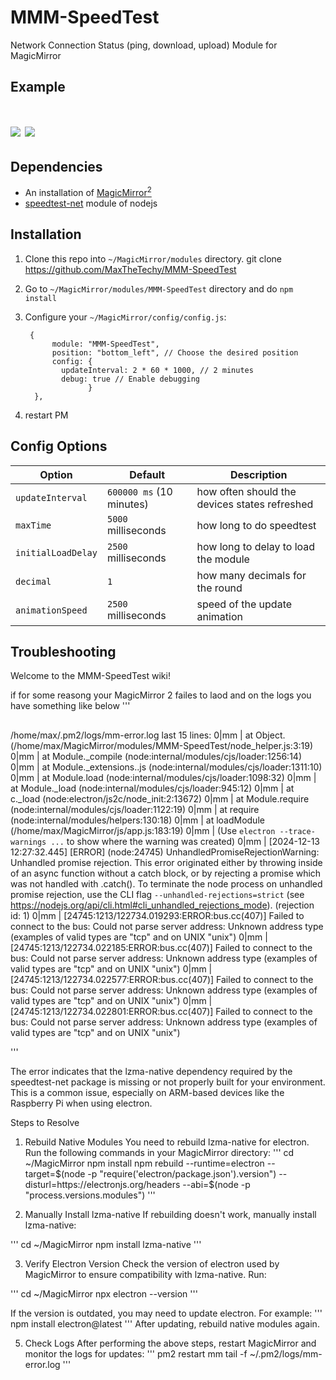 # MMM-SpeedTest 

Network Connection Status (ping, download, upload) Module for MagicMirror 

## Example

# ![](others/MMM-NetworkConnection-screenshot-01.png)	![](others/MMM-NetworkConnection-screenshot-02.png)

## Dependencies

* An installation of [MagicMirror<sup>2</sup>](https://github.com/MichMich/MagicMirror)
* [speedtest-net](https://www.npmjs.com/package/speedtest-net) module of nodejs

## Installation

1. Clone this repo into `~/MagicMirror/modules` directory. git clone https://github.com/MaxTheTechy/MMM-SpeedTest 
2. Go to `~/MagicMirror/modules/MMM-SpeedTest` directory and do `npm install`
3. Configure your `~/MagicMirror/config/config.js`:

    ```
     {
          module: "MMM-SpeedTest",
          position: "bottom_left", // Choose the desired position
          config: {
            updateInterval: 2 * 60 * 1000, // 2 minutes
            debug: true // Enable debugging
                  }
      },

    ```
4. restart PM
## Config Options

| **Option** | **Default** | **Description** |
| --- | --- | --- |
| `updateInterval` | `600000 ms` (10 minutes) | how often should the devices states refreshed |
| `maxTime` | `5000` milliseconds | how long to do speedtest |
| `initialLoadDelay` | `2500` milliseconds | how long to delay to load the module |
| `decimal` | `1` | how many decimals for the round |
| `animationSpeed` | `2500` milliseconds | speed of the update animation |


## Troubleshooting

Welcome to the MMM-SpeedTest wiki!


if for some reasong your MagicMirror 2 failes to laod and on the logs you have something like below 
'''
##
/home/max/.pm2/logs/mm-error.log last 15 lines:
0|mm       |     at Object.<anonymous> (/home/max/MagicMirror/modules/MMM-SpeedTest/node_helper.js:3:19)
0|mm       |     at Module._compile (node:internal/modules/cjs/loader:1256:14)
0|mm       |     at Module._extensions..js (node:internal/modules/cjs/loader:1311:10)
0|mm       |     at Module.load (node:internal/modules/cjs/loader:1098:32)
0|mm       |     at Module._load (node:internal/modules/cjs/loader:945:12)
0|mm       |     at c._load (node:electron/js2c/node_init:2:13672)
0|mm       |     at Module.require (node:internal/modules/cjs/loader:1122:19)
0|mm       |     at require (node:internal/modules/helpers:130:18)
0|mm       |     at loadModule (/home/max/MagicMirror/js/app.js:183:19)
0|mm       | (Use `electron --trace-warnings ...` to show where the warning was created)
0|mm       | [2024-12-13 12:27:32.445] [ERROR] (node:24745) UnhandledPromiseRejectionWarning: Unhandled promise rejection. This error originated either by throwing inside of an async function without a catch block, or by rejecting a promise which was not handled with .catch(). To terminate the node process on unhandled promise rejection, use the CLI flag `--unhandled-rejections=strict` (see https://nodejs.org/api/cli.html#cli_unhandled_rejections_mode). (rejection id: 1)
0|mm       | [24745:1213/122734.019293:ERROR:bus.cc(407)] Failed to connect to the bus: Could not parse server address: Unknown address type (examples of valid types are "tcp" and on UNIX "unix")
0|mm       | [24745:1213/122734.022185:ERROR:bus.cc(407)] Failed to connect to the bus: Could not parse server address: Unknown address type (examples of valid types are "tcp" and on UNIX "unix")
0|mm       | [24745:1213/122734.022577:ERROR:bus.cc(407)] Failed to connect to the bus: Could not parse server address: Unknown address type (examples of valid types are "tcp" and on UNIX "unix")
0|mm       | [24745:1213/122734.022801:ERROR:bus.cc(407)] Failed to connect to the bus: Could not parse server address: Unknown address type (examples of valid types are "tcp" and on UNIX "unix")

'''

The error indicates that the lzma-native dependency required by the speedtest-net package is missing or not properly built for your environment. This is a common issue, especially on ARM-based devices like the Raspberry Pi when using electron.


Steps to Resolve
1. Rebuild Native Modules
You need to rebuild lzma-native for electron. Run the following commands in your MagicMirror directory:
'''
cd ~/MagicMirror
npm install
npm rebuild --runtime=electron --target=$(node -p "require('electron/package.json').version") --disturl=https://electronjs.org/headers --abi=$(node -p "process.versions.modules")
'''

2. Manually Install lzma-native
If rebuilding doesn't work, manually install lzma-native:

'''
cd ~/MagicMirror
npm install lzma-native
'''

3. Verify Electron Version
Check the version of electron used by MagicMirror to ensure compatibility with lzma-native. Run:

'''
cd ~/MagicMirror
npx electron --version
'''

If the version is outdated, you may need to update electron. For example:
'''
npm install electron@latest
'''
After updating, rebuild native modules again.


5. Check Logs
After performing the above steps, restart MagicMirror and monitor the logs for updates:
'''
pm2 restart mm
tail -f ~/.pm2/logs/mm-error.log
'''

